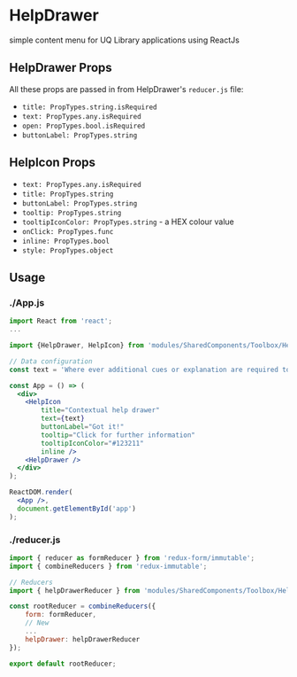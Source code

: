 # HelpDrawer

simple content menu for UQ Library applications using ReactJs

## HelpDrawer Props

All these props are passed in from HelpDrawer's `reducer.js` file:

- `title: PropTypes.string.isRequired`
- `text: PropTypes.any.isRequired`
- `open: PropTypes.bool.isRequired`
- `buttonLabel: PropTypes.string`

## HelpIcon Props

- `text: PropTypes.any.isRequired`
- `title: PropTypes.string`
- `buttonLabel: PropTypes.string`
- `tooltip: PropTypes.string`
- `tooltipIconColor: PropTypes.string` - a HEX colour value
- `onClick: PropTypes.func`
- `inline: PropTypes.bool`
- `style: PropTypes.object`

## Usage

### ./App.js

```jsx
import React from 'react';
...

import {HelpDrawer, HelpIcon} from 'modules/SharedComponents/Toolbox/HelpDrawer';

// Data configuration
const text = 'Where ever additional cues or explanation are required to clarify a process or procedure. Can be used as a card cue (inline inside of <CardHeader> to offer the icon in the top right of the card, or inline in text or form elements. Additionally, by adding 2 parameters (helpTitle and helpText) to a <Field> element, an integrated help icon can be produced. More info on this implementation in forms.'

const App = () => (
  <div>
    <HelpIcon
        title="Contextual help drawer"
        text={text}
        buttonLabel="Got it!"
        tooltip="Click for further information"
        tooltipIconColor="#123211"
        inline />
    <HelpDrawer />
  </div>
);

ReactDOM.render(
  <App />,
  document.getElementById('app')
);
```

### ./reducer.js

```jsx
import { reducer as formReducer } from 'redux-form/immutable';
import { combineReducers } from 'redux-immutable';

// Reducers
import { helpDrawerReducer } from 'modules/SharedComponents/Toolbox/HelpDrawer';

const rootReducer = combineReducers({
    form: formReducer,
    // New
    ...
    helpDrawer: helpDrawerReducer
});

export default rootReducer;

```
